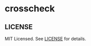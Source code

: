 # crosscheck

## LICENSE

MIT Licensed. See [LICENSE](https://github.com/cardstack/crosscheck/blob/master/LICENSE) for details.
